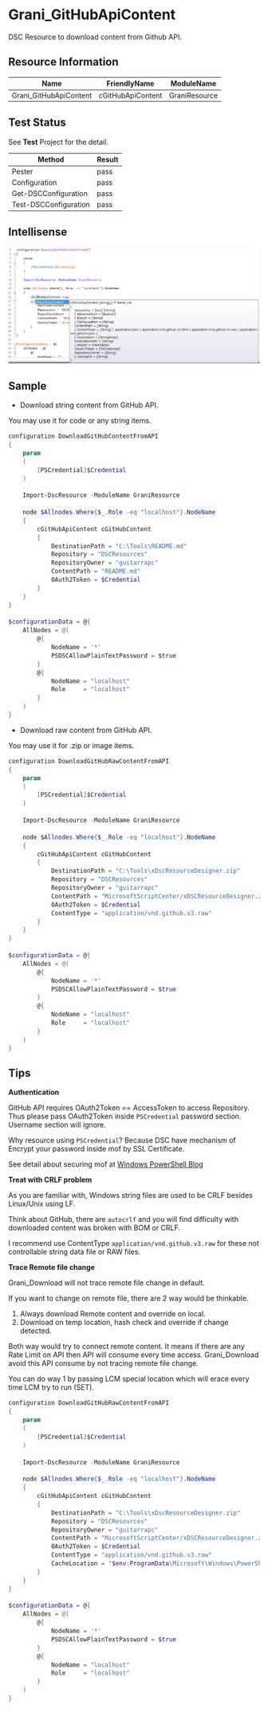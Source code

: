 Grani_GitHubApiContent
============

DSC Resource to download content from Github API.

Resource Information
----

Name | FriendlyName | ModuleName 
-----|-----|-----
Grani_GitHubApiContent | cGitHubApiContent | GraniResource

Test Status
----

See **Test** Project for the detail.

Method | Result
----|----
Pester| pass
Configuration| pass
Get-DSCConfiguration| pass
Test-DSCConfiguration| pass

Intellisense
----

![](cGitHubApiContent.png)

Sample
----

- Download string content from GitHub API. 

You may use it for code or any string items.

```powershell
configuration DownloadGitHubContentFromAPI
{
    param
    (
        [PSCredential]$Credential
    )

    Import-DscResource -ModuleName GraniResource

    node $Allnodes.Where{$_.Role -eq "localhost"}.NodeName
    {
        cGitHubApiContent cGitHubContent
        {
            DestinationPath = "C:\Tools\README.md"
            Repository = "DSCResources"
            RepositoryOwner = "guitarrapc"
            ContentPath = "README.md"
            OAuth2Token = $Credential
        }
    }
}

$configurationData = @{
    AllNodes = @(
        @{
            NodeName = '*'
            PSDSCAllowPlainTextPassword = $true
        }
        @{
            NodeName = "localhost"
            Role     = "localhost"
        }
    )
}
```

- Download raw content from GitHub API. 

You may use it for .zip or image items.

```powershell
configuration DownloadGitHubRawContentFromAPI
{
    param
    (
        [PSCredential]$Credential
    )

    Import-DscResource -ModuleName GraniResource

    node $Allnodes.Where{$_.Role -eq "localhost"}.NodeName
    {
        cGitHubApiContent cGitHubContent
        {
            DestinationPath = "C:\Tools\xDscResourceDesigner.zip"
            Repository = "DSCResources"
            RepositoryOwner = "guitarrapc"
            ContentPath = "MicrosoftScriptCenter/xDSCResourceDesigner.zip"
            OAuth2Token = $Credential
            ContentType = "application/vnd.github.v3.raw"
        }
    }
}

$configurationData = @{
    AllNodes = @(
        @{
            NodeName = '*'
            PSDSCAllowPlainTextPassword = $true
        }
        @{
            NodeName = "localhost"
            Role     = "localhost"
        }
    )
}
```

Tips
----

**Authentication**

GitHub API requires OAuth2Token == AccessToken to access Repository. Thus please pass OAuth2Token inside ```PSCredential``` password section. Username section will ignore.

Why resource using ```PSCredential```? Because DSC have mechanism of Encrypt your password inside mof by SSL Certificate.

See detail about securing mof at  [Windows PowerShell Blog](http://blogs.msdn.com/b/powershell/archive/2014/01/31/want-to-secure-credentials-in-windows-powershell-desired-state-configuration.aspx)

**Treat with CRLF problem**

As you are familiar with, Windows string files are used to be CRLF besides Linux/Unix using LF.

Think about GitHub, there are ```autocrlf``` and you will find difficulty with downloaded content was broken with BOM or CRLF.

I recommend use ContentType ```application/vnd.github.v3.raw``` for these not controllable string data file or RAW files.

**Trace Remote file change**

Grani_Download will not trace remote file change in default.

If you want to change on remote file, there are 2 way would be thinkable.

1. Always download Remote content and override on local.
2. Download on temp location, hash check and override if change detected.

Both way would try to connect remote content. It means if there are any Rate Limit on API then API will consume every time access. Grani_Download avoid this API consume by not tracing remote file change.

You can do way 1 by passing LCM special location which will erace every time LCM try to run (SET).

```powershell
configuration DownloadGitHubRawContentFromAPI
{
    param
    (
        [PSCredential]$Credential
    )

    Import-DscResource -ModuleName GraniResource

    node $Allnodes.Where{$_.Role -eq "localhost"}.NodeName
    {
        cGitHubApiContent cGitHubContent
        {
            DestinationPath = "C:\Tools\xDscResourceDesigner.zip"
            Repository = "DSCResources"
            RepositoryOwner = "guitarrapc"
            ContentPath = "MicrosoftScriptCenter/xDSCResourceDesigner.zip"
            OAuth2Token = $Credential
            ContentType = "application/vnd.github.v3.raw"
            CacheLocation = "$env:ProgramData\Microsoft\Windows\PowerShell\Configuration\BuiltinProvCache\Grani_Download"
        }
    }
}

$configurationData = @{
    AllNodes = @(
        @{
            NodeName = '*'
            PSDSCAllowPlainTextPassword = $true
        }
        @{
            NodeName = "localhost"
            Role     = "localhost"
        }
    )
}
```
